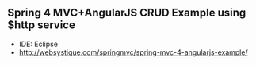 ## Spring 4 MVC+AngularJS CRUD Example using $http service

- IDE: Eclipse
- http://websystique.com/springmvc/spring-mvc-4-angularjs-example/